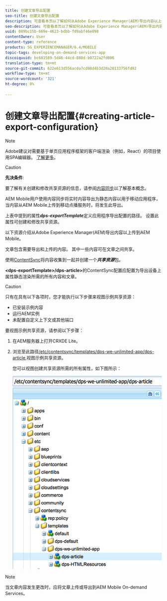```yaml
---
title: 创建文章导出配置
seo-title: 创建文章导出配置
description: 可查看本页以了解如何从Adobe Experience Manager(AEM)导出内容以上传到AEM Mobile。
seo-description: 可查看本页以了解如何从Adobe Experience Manager(AEM)导出内容以上传到AEM Mobile。
uuid: 089bc15b-669e-4623-bdbb-fd9abf46e098
contentOwner: User
content-type: reference
products: SG_EXPERIENCEMANAGER/6.4/MOBILE
topic-tags: developing-on-demand-services-app
discoiquuid: bc681589-5d46-44cd-888d-b0722a2fd006
translation-type: tm+mt
source-git-commit: 622e613d556acda7cd98d4b3d20a20133756fd92
workflow-type: tm+mt
source-wordcount: '321'
ht-degree: 0%

---
```



# 创建文章导出配置{#creating-article-export-configuration}

>[!NOTE]
>
>Adobe建议对需要基于单页应用程序框架的客户端渲染（例如，React）的项目使用SPA编辑器。 [了解更多](/help/sites-developing/spa-overview.md)。

>[!CAUTION]
>
>**先决条件**:
>
>要了解有关创建和修改共享资源的信息，请参阅[内容同步](/help/mobile/mobile-ondemand-contentsync.md)以了解基本概念。

AEM Mobile用户使用内容同步将实时内容导出为静态内容以用于移动应用程序，当内容从AEM Mobile上传到移动点播服务时，将发生此导出。

上表中提到的属性&#x200B;***dps-exportTemplate***&#x200B;定义应用程序导出配置的路径。 设置此属性可创建和修改共享资源。

以下资源介绍从Adobe Experience Manager(AEM)导出内容以上传到AEM Mobile。

文章包含需要导出和上传的内容。 其中一些内容可在文章之间共享。

使用[ContentSync](/help/mobile/mobile-ondemand-contentsync.md)将内容收集到一起并创建一个&#x200B;***共享资源***&#x200B;包。

**&lt;dps-exportTemplate>/dps-article>**&#x200B;的ContentSync配置应配置为导出设备上属性静态渲染所需的所有内容和文章。

>[!CAUTION]
>
>只有在具有以下各项时，您才能执行以下步骤来视图示例共享资源：
>
>* 已安装示例内容
>* 运行AEM实例
>* 未配置自定义上下文或其他端口

>



要视图示例共享资源，请参阅以下步骤：

1. 在AEM服务器上打开CRXDE Lite。
1. 浏览至此路径[/etc/contentsync/templates/dps-we-unlimited-app/dps-article](http://localhost:4502/crx/de/index.jsp#/etc/contentsync/templates/dps-we-unlimited-app/dps-article),视图示例共享资源。

   您可以视图创建共享资源所需的所有属性，如下图所示：

   ![chlimage_1-134](assets/chlimage_1-134.png)

>[!NOTE]
>
>当文章内容发生更改时，应将文章上传或导出到AEM Mobile On-demand Services。

